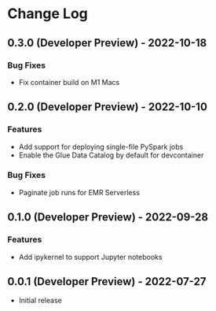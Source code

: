 # Change Log

## 0.3.0 (Developer Preview) - 2022-10-18

### Bug Fixes

- Fix container build on M1 Macs

## 0.2.0 (Developer Preview) - 2022-10-10

### Features

- Add support for deploying single-file PySpark jobs
- Enable the Glue Data Catalog by default for devcontainer

### Bug Fixes

- Paginate job runs for EMR Serverless

## 0.1.0 (Developer Preview) - 2022-09-28

### Features

- Add ipykernel to support Jupyter notebooks

## 0.0.1 (Developer Preview) - 2022-07-27

- Initial release
